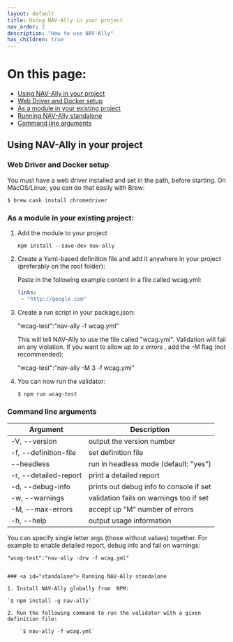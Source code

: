 ```yaml
---
layout: default
title: Using NAV-Ally in your project
nav_order: 2
description: "How to use NAV-Ally"
has_children: true
---
```


# On this page:
- [Using NAV-Ally in your project](#using_in_project)
- [Web Driver and Docker setup](#webdriversetup)
- [As a module in your existing project](#existingproject)
- [Running NAV-Ally standalone](#standalone)
- [Command line arguments](#cli)


## <a id="using_in_project"> Using NAV-Ally in your project

### <a id="webdriversetup"> Web Driver and Docker setup

You must have a web driver installed and set in the path, before starting. On MacOS/Linux, you can do that easily with Brew:

`$ brew cask install chromedriver`

### <a id="existingproject"> As a module in your existing project:

1. Add the module to your project

    `npm install --save-dev nav-ally`

2. Create a Yaml-based definition file and add it anywhere in your project (preferably on the root folder):

    Paste in the following example content in a file called wcag.yml:

    ```yaml
    links:
     - "http://google.com"
    ```

3. Create a run script in your package.json:

    "wcag-test":"nav-ally -f wcag.yml"

    This will tell NAV-Ally to use the file called "wcag.yml". Validation will fail on any violation. If you want to allow _up to x errors_ , add the -M flag (not recommended):

    "wcag-test":"nav-ally -M 3 -f wcag.yml"

4. You can now run the validator:

    `$ npm run wcag-test`

### <a id="cli"> Command line arguments

|Argument|Description|
|--------|-----------|
|  -V, --version|                 output the version number  |
|  -f, --definition-file <path>|  set definition file  |
|  --headless <value>|            run in headless mode (default: "yes") |
|  -r, --detailed-report |        print a detailed report  |
|  -d, --debug-info   |           prints out debug info to console if set |
|  -w, --warnings       |         validation fails on warnings too if set |
|  -M, --max-errors <value> |     accept up "M" number of errors  |
|  -h, --help |                   output usage information  |

You can specify single letter args (those without values) together. For example to enable detailed report, debug info and fail on warnings:

    "wcag-test":"nav-ally -drw -f wcag.yml"


    ### <a id="standalone"> Running NAV-Ally standalone

    1. Install NAV-Ally globally from  NPM:

    `$ npm install -g nav-ally`

    2. Run the following command to run the validator with a given definition file:

        `$ nav-ally -f wcag.yml`
